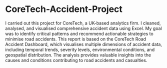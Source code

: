 # CoreTech-Accident-Project
I carried out this project for CoreTech, a UK-based analytics firm. I cleaned, analysed, and visualised comprehensive accident data using Excel. My goal was to identify critical patterns and recommend actionable strategies to minimise road accidents. 
This report is based on the CoreTech Road Accident Dashboard, which visualises multiple dimensions of accident data, including temporal trends, severity levels, environmental conditions, and geospatial distribution. The analysis provides valuable insights into the causes and conditions contributing to road accidents and casualties.
